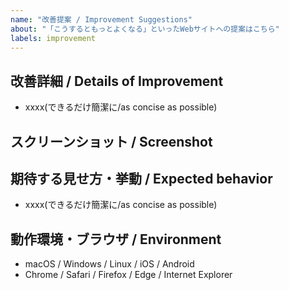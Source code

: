 ```yaml
---
name: "改善提案 / Improvement Suggestions"
about: "「こうするともっとよくなる」といったWebサイトへの提案はこちら"
labels: improvement
---
```


## 改善詳細 / Details of Improvement

- xxxx(できるだけ簡潔に/as concise as possible)

## スクリーンショット / Screenshot

<!-- バグであればdeveloper toolからコンソールも合わせて添付 -->
<!-- If it's a bug, attach a screenshot of the developer tool console -->

## 期待する見せ方・挙動 / Expected behavior

- xxxx(できるだけ簡潔に/as concise as possible)

## 動作環境・ブラウザ / Environment

- macOS / Windows / Linux / iOS / Android
- Chrome / Safari / Firefox / Edge / Internet Explorer
